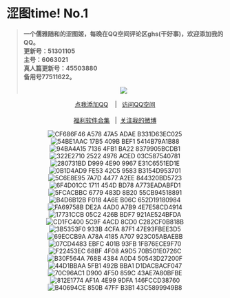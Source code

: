 <h1>涩图time! No.1</h1>
<blockquote>
<p><strong>一个儒雅随和的涩图姬，每晚在QQ空间评论区ghs(干好事)，欢迎添加我的QQ。</br>更新号：51301105&nbsp&nbsp</br>主号：6063021&nbsp&nbsp</br>真人篇更新号：45503880&nbsp&nbsp</br>备用号77511622。</strong></p>
<div align="center"<a href="https://sm.ms/image/PaZDhse3pEOTFX7" target="_blank"><img src="https://i.loli.net/2020/06/13/PaZDhse3pEOTFX7.gif" /></a></blockquote></div>
<div align="center"><p><a href="https://qm.qq.com/cgi-bin/qm/qr?k=VHVfncJChRrSp_NGJrlJNgYpoaZ9ukMV
" rel="nofollow">点我添加QQ</a>&nbsp&nbsp&nbsp | &nbsp&nbsp;<a href="https://mp.qzone.qq.com/u/51301105?uin=51301105&is_famous_space=1&brand_flag=0
" rel="nofollow">访问QQ空间</a><br/><br><a href="https://sharechain.qq.com/64af2d17d969dc099327f1cd8f9dbe53
">福利软件合集</a> &nbsp&nbsp|&nbsp&nbsp;<a href="https://weibo.com/u/6101833251">关注我的微博</a></p></div>
<div align="center"<a href="" target="_blank">

<img src="https://s1.ax1x.com/2020/08/07/af1ib8.jpg" alt="CF686F46 A578 47A5 ADAE B331D63EC025" border="0">
<img src="https://s1.ax1x.com/2020/08/07/aflj4H.jpg" alt="54BE1AAC 17B5 409B BEF1 5414B79A1B88" border="0">
<img src="https://s1.ax1x.com/2020/08/07/aflxCd.jpg" alt="94BA4A15 7136 4FB1 BA22 8379905BCDB1" border="0">
<img src="https://s1.ax1x.com/2020/08/07/aflz8A.jpg" alt="322E2710 2522 4976 ACED 03C587540781" border="0">
<img src="https://s1.ax1x.com/2020/08/07/aflXUe.jpg" alt="280731BD D999 4E90 9967 E31C6551ED1E" border="0">
<img src="https://s1.ax1x.com/2020/08/07/af1854.jpg" alt="0B1D4AD9 FE53 42C5 9583 B3154D953701" border="0">
<img src="https://s1.ax1x.com/2020/08/07/af1SgI.jpg" alt="5C6E8E95 7A7D 4477 A2EE 844320BD5723" border="0">
<img src="https://s1.ax1x.com/2020/08/07/af1PDf.jpg" alt="6F4D01CC 1711 454D BD78 A773EADABFD1" border="0">
<img src="https://s1.ax1x.com/2020/08/07/af1AUg.jpg" alt="5FCACBBC 6779 483D 8B20 55CB94518891" border="0">
<img src="https://s1.ax1x.com/2020/08/07/af1ZCj.jpg" alt="B4D6B12B F018 4A6E B06C 652D19180984" border="0">
<img src="https://s1.ax1x.com/2020/08/07/af1E5Q.jpg" alt="FA69758B DE2A 4AD0 A7B9 4E7E58CD4914" border="0">
<img src="https://s1.ax1x.com/2020/08/07/af1e8s.jpg" alt="17731CCB 05C2 426B BDF7 921AE524BFDA" border="0">
<img src="https://s1.ax1x.com/2020/08/07/af1nvq.jpg" alt="CD1FC400 5C9F 4ACD 8CD0 C282CF0B818B" border="0">
<img src="https://s1.ax1x.com/2020/08/07/af1m2n.jpg" alt="3B5353F0 933B 4CFA 87F1 47E93FBEE3D5" border="0">
<img src="https://s1.ax1x.com/2020/08/07/af1MrV.jpg" alt="69ECCB9A A78A 4185 A707 923C05ABAEBB" border="0">
<img src="https://s1.ax1x.com/2020/08/07/af1KK0.jpg" alt="07CD4483 EBFC 401B 93FB 1FB76ECE9F70" border="0">
<img src="https://s1.ax1x.com/2020/08/07/af1QbT.jpg" alt="F22453EC 68BF 4F08 A9D5 70B501E0726C" border="0">
<img src="https://s1.ax1x.com/2020/08/07/af11VU.jpg" alt="B30F564A 768B 4384 A0D4 50543D27200F" border="0">
<img src="https://s1.ax1x.com/2020/08/07/af13aF.jpg" alt="44D1BBAA 5FB1 492B BBA1 D1DACBACF047" border="0">
<img src="https://s1.ax1x.com/2020/08/07/af1YG9.jpg" alt="70C96AC1 D900 4F50 859C 43AE7A80BFBE" border="0">
<img src="https://s1.ax1x.com/2020/08/07/af1JPJ.jpg" alt="812E1774 AF1A 4E99 9DFA 146FCCD38760" border="0">
<img src="https://s1.ax1x.com/2020/08/07/af1t2R.jpg" alt="B40694CE 850B 47FF B3B1 43C5899949B8" border="0">
